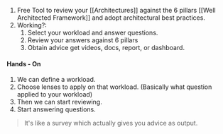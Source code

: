 1. Free Tool to review your [[Architectures]] against the 6 pillars [[Well Architected Framework]] and adopt architectural best practices. 
2. Working?:
	1. Select your workload and answer questions.
	2. Review your answers against 6 pillars 
	3. Obtain advice get videos, docs, report, or dashboard.

#### Hands - On 
1. We can define a workload. 
2.  Choose lenses to apply on that workload. (Basically what question applied to your workload)
3. Then we can start reviewing.
4. Start answering questions. 

>It's like a survey which actually gives you advice as output. 
